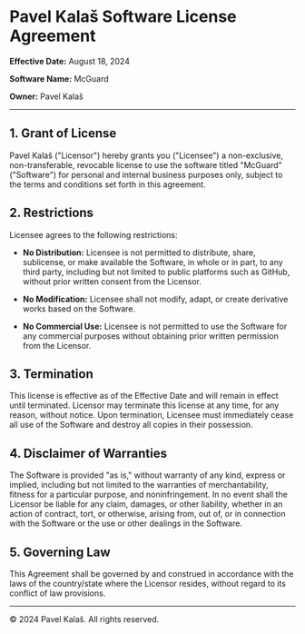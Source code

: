 # Pavel Kalaš Software License Agreement

**Effective Date:** August 18, 2024

**Software Name:** McGuard

**Owner:** Pavel Kalaš

---

## 1. Grant of License

Pavel Kalaš ("Licensor") hereby grants you ("Licensee") a non-exclusive, non-transferable, revocable license to use the software titled "McGuard" ("Software") for personal and internal business purposes only, subject to the terms and conditions set forth in this agreement.

## 2. Restrictions

Licensee agrees to the following restrictions:

- **No Distribution:** Licensee is not permitted to distribute, share, sublicense, or make available the Software, in whole or in part, to any third party, including but not limited to public platforms such as GitHub, without prior written consent from the Licensor.

- **No Modification:** Licensee shall not modify, adapt, or create derivative works based on the Software.

- **No Commercial Use:** Licensee is not permitted to use the Software for any commercial purposes without obtaining prior written permission from the Licensor.

## 3. Termination

This license is effective as of the Effective Date and will remain in effect until terminated. Licensor may terminate this license at any time, for any reason, without notice. Upon termination, Licensee must immediately cease all use of the Software and destroy all copies in their possession.

## 4. Disclaimer of Warranties

The Software is provided "as is," without warranty of any kind, express or implied, including but not limited to the warranties of merchantability, fitness for a particular purpose, and noninfringement. In no event shall the Licensor be liable for any claim, damages, or other liability, whether in an action of contract, tort, or otherwise, arising from, out of, or in connection with the Software or the use or other dealings in the Software.

## 5. Governing Law

This Agreement shall be governed by and construed in accordance with the laws of the country/state where the Licensor resides, without regard to its conflict of law provisions.

---

© 2024 Pavel Kalaš. All rights reserved.
